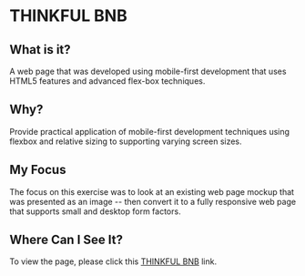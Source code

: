 # THINKFUL BNB

## What is it?
A web page that was developed using mobile-first development that uses HTML5 features and advanced flex-box techniques.  

## Why?
Provide practical application of mobile-first development techniques using flexbox and relative sizing to supporting varying screen sizes.  

## My Focus
The focus on this exercise was to look at an existing web page mockup that was presented as an image -- then convert it to a fully responsive web page that supports small and desktop form factors. 

## Where Can I See It?
To view the page, please click this [THINKFUL BNB](https://sprout90.github.io/Thinkful-bnb/) link.